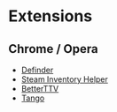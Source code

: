 # Extensions

## Chrome / Opera

- [Definder](https://chromewebstore.google.com/detail/definer-popup-dictionary/noagjioaihamoljcbelhdlldnmlgnkon?utm_source=ext_app_menu)
- [Steam Inventory Helper](https://chromewebstore.google.com/detail/steam-inventory-helper/cmeakgjggjdlcpncigglobpjbkabhmjl?utm_source=ext_app_menu)
- [BetterTTV](https://chromewebstore.google.com/detail/betterttv/ajopnjidmegmdimjlfnijceegpefgped?utm_source=ext_app_menu)
- [Tango](https://chromewebstore.google.com/detail/tango-create-how-to-guide/lggdbpblkekjjbobadliahffoaobaknh)
